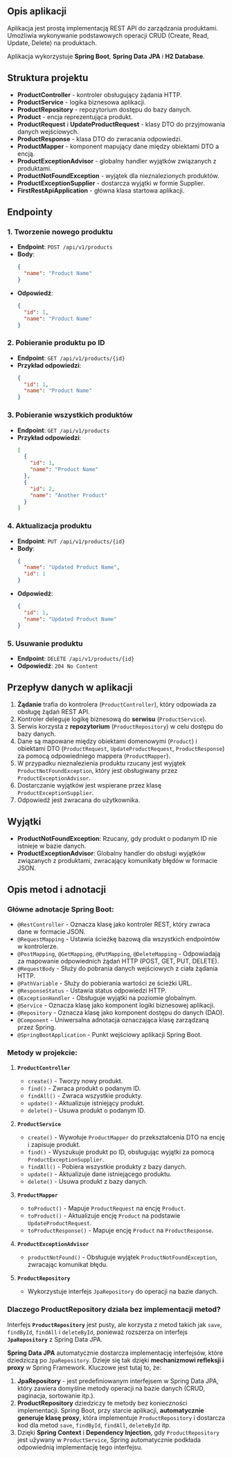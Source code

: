 ## Opis aplikacji
Aplikacja jest prostą implementacją REST API do zarządzania produktami. Umożliwia wykonywanie podstawowych operacji CRUD (Create, Read, Update, Delete) na produktach.

Aplikacja wykorzystuje **Spring Boot**, **Spring Data JPA** i **H2 Database**.

## Struktura projektu
- **ProductController** - kontroler obsługujący żądania HTTP.
- **ProductService** - logika biznesowa aplikacji.
- **ProductRepository** - repozytorium dostępu do bazy danych.
- **Product** - encja reprezentująca produkt.
- **ProductRequest** i **UpdateProductRequest** - klasy DTO do przyjmowania danych wejściowych.
- **ProductResponse** - klasa DTO do zwracania odpowiedzi.
- **ProductMapper** - komponent mapujący dane między obiektami DTO a encją.
- **ProductExceptionAdvisor** - globalny handler wyjątków związanych z produktami.
- **ProductNotFoundException** - wyjątek dla nieznalezionych produktów.
- **ProductExceptionSupplier** - dostarcza wyjątki w formie Supplier.
- **FirstRestApiApplication** - główna klasa startowa aplikacji.

## Endpointy
### 1. Tworzenie nowego produktu
- **Endpoint**: `POST /api/v1/products`
- **Body**:
  ```json
  {
    "name": "Product Name"
  }
  ```
- **Odpowiedź**:
  ```json
  {
    "id": 1,
    "name": "Product Name"
  }
  ```

### 2. Pobieranie produktu po ID
- **Endpoint**: `GET /api/v1/products/{id}`
- **Przykład odpowiedzi**:
  ```json
  {
    "id": 1,
    "name": "Product Name"
  }
  ```

### 3. Pobieranie wszystkich produktów
- **Endpoint**: `GET /api/v1/products`
- **Przykład odpowiedzi**:
  ```json
  [
    {
      "id": 1,
      "name": "Product Name"
    },
    {
      "id": 2,
      "name": "Another Product"
    }
  ]
  ```

### 4. Aktualizacja produktu
- **Endpoint**: `PUT /api/v1/products/{id}`
- **Body**:
  ```json
  {
    "name": "Updated Product Name",
    "id": 1
  }
  ```
- **Odpowiedź**:
  ```json
  {
    "id": 1,
    "name": "Updated Product Name"
  }
  ```

### 5. Usuwanie produktu
- **Endpoint**: `DELETE /api/v1/products/{id}`
- **Odpowiedź**: `204 No Content`

## Przepływ danych w aplikacji
1. **Żądanie** trafia do kontrolera (`ProductController`), który odpowiada za obsługę żądań REST API.
2. Kontroler deleguje logikę biznesową do **serwisu** (`ProductService`).
3. Serwis korzysta z **repozytorium** (`ProductRepository`) w celu dostępu do bazy danych.
4. Dane są mapowane między obiektami domenowymi (`Product`) i obiektami DTO (`ProductRequest`, `UpdateProductRequest`, `ProductResponse`) za pomocą odpowiedniego mappera (`ProductMapper`).
5. W przypadku nieznalezienia produktu rzucany jest wyjątek `ProductNotFoundException`, który jest obsługiwany przez `ProductExceptionAdvisor`.
6. Dostarczanie wyjątków jest wspierane przez klasę `ProductExceptionSupplier`.
7. Odpowiedź jest zwracana do użytkownika.


## Wyjątki
- **ProductNotFoundException**: Rzucany, gdy produkt o podanym ID nie istnieje w bazie danych.
- **ProductExceptionAdvisor**: Globalny handler do obsługi wyjątków związanych z produktami, zwracający komunikaty błędów w formacie JSON.

## Opis metod i adnotacji

### Główne adnotacje Spring Boot:
- `@RestController` - Oznacza klasę jako kontroler REST, który zwraca dane w formacie JSON.
- `@RequestMapping` - Ustawia ścieżkę bazową dla wszystkich endpointów w kontrolerze.
- `@PostMapping`, `@GetMapping`, `@PutMapping`, `@DeleteMapping` - Odpowiadają za mapowanie odpowiednich żądań HTTP (POST, GET, PUT, DELETE).
- `@RequestBody` - Służy do pobrania danych wejściowych z ciała żądania HTTP.
- `@PathVariable` - Służy do pobierania wartości ze ścieżki URL.
- `@ResponseStatus` - Ustawia status odpowiedzi HTTP.
- `@ExceptionHandler` - Obsługuje wyjątki na poziomie globalnym.
- `@Service` - Oznacza klasę jako komponent logiki biznesowej aplikacji.
- `@Repository` - Oznacza klasę jako komponent dostępu do danych (DAO).
- `@Component` - Uniwersalna adnotacja oznaczająca klasę zarządzaną przez Spring.
- `@SpringBootApplication` - Punkt wejściowy aplikacji Spring Boot.

### Metody w projekcie:

1. **`ProductController`**
    - `create()` - Tworzy nowy produkt.
    - `find()` - Zwraca produkt o podanym ID.
    - `findAll()` - Zwraca wszystkie produkty.
    - `update()` - Aktualizuje istniejący produkt.
    - `delete()` - Usuwa produkt o podanym ID.

2. **`ProductService`**
    - `create()` - Wywołuje `ProductMapper` do przekształcenia DTO na encję i zapisuje produkt.
    - `find()` - Wyszukuje produkt po ID, obsługując wyjątki za pomocą `ProductExceptionSupplier`.
    - `findAll()` - Pobiera wszystkie produkty z bazy danych.
    - `update()` - Aktualizuje dane istniejącego produktu.
    - `delete()` - Usuwa produkt z bazy danych.

3. **`ProductMapper`**
    - `toProduct()` - Mapuje `ProductRequest` na encję `Product`.
    - `toProduct()` - Aktualizuje encję `Product` na podstawie `UpdateProductRequest`.
    - `toProductResponse()` - Mapuje encję `Product` na `ProductResponse`.

4. **`ProductExceptionAdvisor`**
    - `productNotFound()` - Obsługuje wyjątek `ProductNotFoundException`, zwracając komunikat błędu.

5. **`ProductRepository`**
    - Wykorzystuje interfejs `JpaRepository` do operacji na bazie danych.

### Dlaczego ProductRepository działa bez implementacji metod?
Interfejs **`ProductRepository`** jest pusty, ale korzysta z metod takich jak `save`, `findById`, `findAll` i `deleteById`, ponieważ rozszerza on interfejs **`JpaRepository`** z Spring Data JPA.

**Spring Data JPA** automatycznie dostarcza implementację interfejsów, które dziedziczą po `JpaRepository`. Dzieje się tak dzięki **mechanizmowi refleksji i proxy** w Spring Framework. Kluczowe jest tutaj to, że:

1. **JpaRepository** - jest predefiniowanym interfejsem w Spring Data JPA, który zawiera domyślne metody operacji na bazie danych (CRUD, paginacja, sortowanie itp.).
2. **ProductRepository** dziedziczy te metody bez konieczności implementacji. Spring Boot, przy starcie aplikacji, **automatycznie generuje klasę proxy**, która implementuje `ProductRepository` i dostarcza kod dla metod `save`, `findById`, `findAll`, `deleteById` itp.
3. Dzięki **Spring Context** i **Dependency Injection**, gdy `ProductRepository` jest używany w `ProductService`, Spring automatycznie podkłada odpowiednią implementację tego interfejsu.
